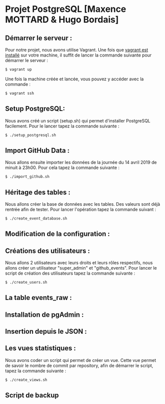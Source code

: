 # Projet PostgreSQL [Maxence MOTTARD & Hugo Bordais]



## Démarrer le serveur :

Pour notre projet, nous avons utilise Vagrant. Une fois que [vagrant est installé](https://www.vagrantup.com/downloads.html) sur votre machine, il suffit de lancer la commande suivante pour démarrer le serveur :

```bash
$ vagrant up
```

Une fois la machine créée et lancée, vous pouvez y accéder avec la commande :

```bash
$ vagrant ssh
```



## Setup PostgreSQL:

Nous avons créé un script (setup.sh) qui permet d'installer PostgreSQL facilement. Pour le lancer tapez la commande suivante :

```bash
$ ./setup_postgresql.sh
```



## Import GitHub Data :

Nous allons ensuite importer les données de la journée du 14 avril 2019 de minuit à 23h00. Pour cela tapez la commande suivante :

```bash
$ ./import_github.sh
```



##  Héritage des tables : 

Nous allons créer la base de données avec les tables. Des valeurs sont déjà rentrée afin de tester. Pour lancer l'opération tapez la commande suivant :

```bash
$ ./create_event_database.sh
```



## Modification de la configuration :

## Créations des utilisateurs :

Nous allons 2 utilisateurs avec leurs droits et leurs rôles respectifs, nous allons créer un utilisateur "super_admin" et "github_events". Pour lancer le script de création des utilisateurs tapez la commande suivante :

```bash
$ ./create_users.sh
```

## La table events_raw :

## Installation de pgAdmin :

## Insertion depuis le JSON :

## Les vues statistiques :

Nous avons coder un script qui permet de créer un vue. Cette vue permet de savoir le nombre de commit par repository, afin de démarrer le script, tapez la commande suivante :

```bash
$ ./create_views.sh
```



## Script de backup

